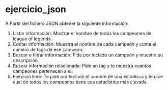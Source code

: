 # ejercicio_json

A Partir del fichero JSON obtener la siguiente información:
1. Listar información: Mostrar el nombre de todos los campeones de league of legends.
2. Contar información: Muestra el nombre de cada campeón y cunta el número de tags de ese campeón.
3. Buscar o filtrar información: Pide por teclado un campeón y muestra su descripción.
4. Buscar información relacionada: Pide un tag y te muestra cuantos campeones pertenecen a el.
5. Ejercicio libre: Te pide por teclado el nombre de una estadísca y te dice cual de todos los campeones tiene esa estadística más elevada.
